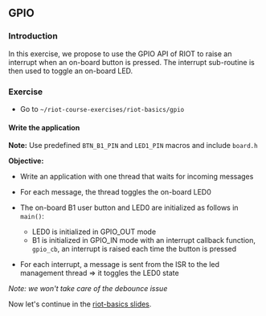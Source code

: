 ## GPIO

### Introduction

In this exercise, we propose to use the GPIO API of RIOT to raise an
interrupt when an on-board button is pressed. The interrupt sub-routine is then
used to toggle an on-board LED.

### Exercise

- Go to `~/riot-course-exercises/riot-basics/gpio`

#### Write the application

**Note:** Use predefined `BTN_B1_PIN` and `LED1_PIN` macros and include `board.h`

**Objective:**

- Write an application with one thread that waits for incoming messages

- For each message, the thread toggles the on-board LED0

- The on-board B1 user button and LED0 are initialized as follows in `main()`:
  - LED0 is initialized in GPIO_OUT mode
  - B1 is initialized in GPIO_IN mode with an interrupt callback function,
    `gpio_cb`, an interrupt is raised each time the button is pressed

- For each interrupt, a message is sent from the ISR to the led management
  thread &#x21d2; it toggles the LED0 state

_Note: we won't take care of the debounce issue_

Now let's continue in the
[riot-basics slides](https://aabadie.github.io/riot-course/slides/03-riot-basics/#28).

